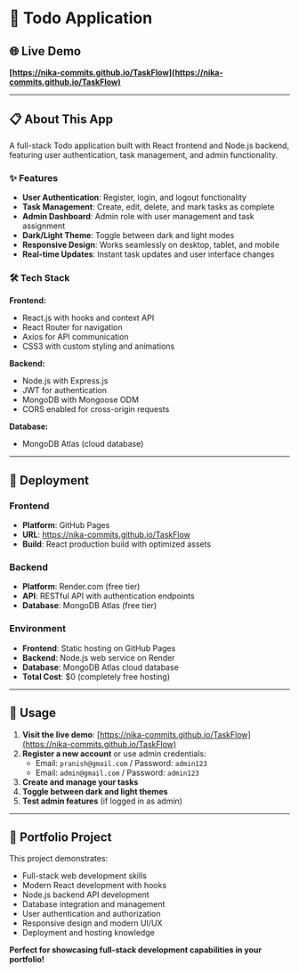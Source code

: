 # 🚀 Todo Application

## 🌐 Live Demo

**[https://nika-commits.github.io/TaskFlow](https://nika-commits.github.io/TaskFlow)**

---

## 📋 About This App

A full-stack Todo application built with React frontend and Node.js backend, featuring user authentication, task management, and admin functionality.

### ✨ Features

- **User Authentication**: Register, login, and logout functionality
- **Task Management**: Create, edit, delete, and mark tasks as complete
- **Admin Dashboard**: Admin role with user management and task assignment
- **Dark/Light Theme**: Toggle between dark and light modes
- **Responsive Design**: Works seamlessly on desktop, tablet, and mobile
- **Real-time Updates**: Instant task updates and user interface changes

### 🛠️ Tech Stack

**Frontend:**

- React.js with hooks and context API
- React Router for navigation
- Axios for API communication
- CSS3 with custom styling and animations

**Backend:**

- Node.js with Express.js
- JWT for authentication
- MongoDB with Mongoose ODM
- CORS enabled for cross-origin requests

**Database:**

- MongoDB Atlas (cloud database)

---

## 🚀 Deployment

### Frontend

- **Platform**: GitHub Pages
- **URL**: https://nika-commits.github.io/TaskFlow
- **Build**: React production build with optimized assets

### Backend

- **Platform**: Render.com (free tier)
- **API**: RESTful API with authentication endpoints
- **Database**: MongoDB Atlas (free tier)

### Environment

- **Frontend**: Static hosting on GitHub Pages
- **Backend**: Node.js web service on Render
- **Database**: MongoDB Atlas cloud database
- **Total Cost**: $0 (completely free hosting)

---

## 📱 Usage

1. **Visit the live demo**: [https://nika-commits.github.io/TaskFlow](https://nika-commits.github.io/TaskFlow)
2. **Register a new account** or use admin credentials:
   - Email: `pranish@gmail.com` / Password: `admin123`
   - Email: `admin@gmail.com` / Password: `admin123`
3. **Create and manage your tasks**
4. **Toggle between dark and light themes**
5. **Test admin features** (if logged in as admin)

---

## 🎯 Portfolio Project

This project demonstrates:

- Full-stack web development skills
- Modern React development with hooks
- Node.js backend API development
- Database integration and management
- User authentication and authorization
- Responsive design and modern UI/UX
- Deployment and hosting knowledge

**Perfect for showcasing full-stack development capabilities in your portfolio!**
